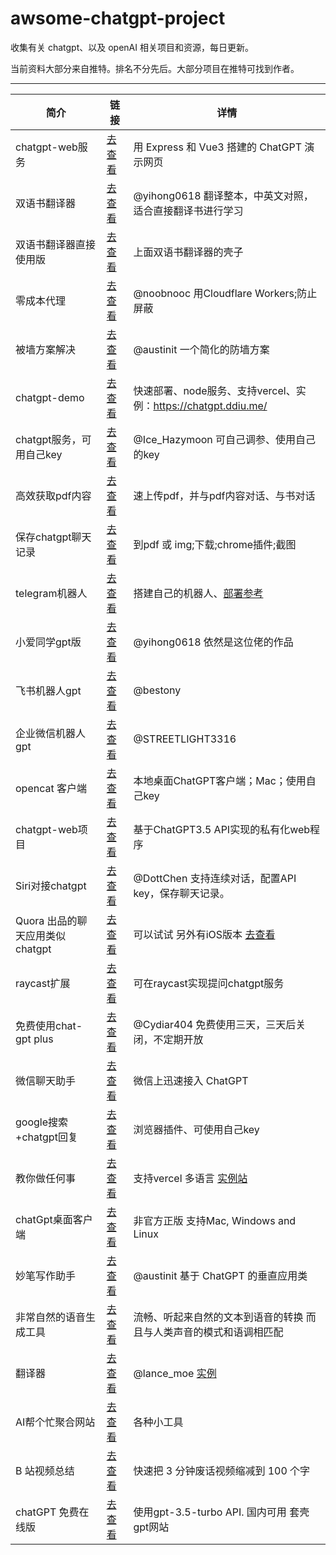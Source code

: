 # awsome-chatgpt-project
  
收集有关 chatgpt、以及 openAI 相关项目和资源，每日更新。

当前资料大部分来自推特。排名不分先后。大部分项目在推特可找到作者。

---

| 简介 | 链接 | 详情 |
|-------- | ----- | ----- |
|chatgpt-web服务| [去查看](https://github.com/Chanzhaoyu/chatgpt-web) |用 Express 和 Vue3 搭建的 ChatGPT 演示网页 |
|双语书翻译器| [去查看](https://github.com/yihong0618/bilingual_book_maker) | @yihong0618 翻译整本，中英文对照，适合直接翻译书进行学习 |
| 双语书翻译器直接使用版| [去查看](https://goldengrape-bilingual-book-maker-streamlit-app-x7nhof.streamlit.app/) |上面双语书翻译器的壳子 | @goldengrape |
|零成本代理 | [去查看](https://github.com/noobnooc/noobnooc/discussions/9) | @noobnooc 用Cloudflare Workers;防止屏蔽|
|被墙方案解决| [去查看](https://twitter.com/austinit/status/1631828048843771904)| @austinit  一个简化的防墙方案|
|chatgpt-demo | [去查看](https://github.com/ddiu8081/chatgpt-demo) | 快速部署、node服务、支持vercel、实例：https://chatgpt.ddiu.me/ |
|chatgpt服务，可用自己key | [去查看](https://ai.okmiku.com/chat/)  |@Ice_Hazymoon 可自己调参、使用自己的key|
|高效获取pdf内容|[去查看](https://www.chatpdf.com/) | 速上传pdf，并与pdf内容对话、与书对话 |
|保存chatgpt聊天记录|[去查看](https://github.com/liady/ChatGPT-pdf) | 到pdf 或 img;下载;chrome插件;截图|
|telegram机器人 | [去查看](https://github.com/karfly/chatgpt_telegram_bot) | 搭建自己的机器人、[部署参考](https://twitter.com/tufook/status/1632099875306504192) |
|小爱同学gpt版|[去查看](https://github.com/yihong0618/xiaogpt) | @yihong0618 依然是这位佬的作品|
|飞书机器人gpt|[去查看](https://github.com/bestony/ChatGPT-Feishu)| @bestony|
|企业微信机器人gpt|[去查看](https://github.com/streetlight3316/toolbox)| @STREETLIGHT3316|
|opencat 客户端| [去查看](https://apps.apple.com/app/opencat/id6445999201?mt=12) | 本地桌面ChatGPT客户端；Mac；使用自己key |
|chatgpt-web项目|[去查看](https://github.com/869413421/chatgpt-web)|基于ChatGPT3.5 API实现的私有化web程序|
|Siri对接chatgpt|[去查看](https://github.com/Yue-Yang/ChatGPT-Siri) | @DottChen 支持连续对话，配置API key，保存聊天记录。| 
|Quora 出品的聊天应用类似chatgpt| [去查看](https://poe.com/login) | 可以试试 另外有iOS版本 [去查看](https://apps.apple.com/tw/app/poe-fast-helpful-ai-chat/id1640745955)|
|raycast扩展|[去查看](https://github.com/abielzulio/chatgpt-raycast)|可在raycast实现提问chatgpt服务|
|免费使用chat-gpt plus| [去查看](https://chat.cydiar.com/chat) |  @Cydiar404 免费使用三天，三天后关闭，不定期开放|
|微信聊天助手|[去查看](https://github.com/fuergaosi233/wechat-chatgpt) |微信上迅速接入 ChatGPT |
|google搜索+chatgpt回复|[去查看](https://github.com/wong2/chatgpt-google-extension)|浏览器插件、可使用自己key|
|教你做任何事|[去查看](https://github.com/lvwzhen/teach-anything) |支持vercel 多语言 [实例站](https://www.teach-anything.com/)| 
|chatGpt桌面客户端|[去查看](https://github.com/lencx/ChatGPT) | 非官方正版 支持Mac, Windows and Linux |
|妙笔写作助手|[去查看](https://twitter.com/austinit/status/1632190640670011395)| @austinit 基于 ChatGPT 的垂直应用类|
|非常自然的语音生成工具|[去查看](https://www.naturalreaders.com/online/)| 流畅、听起来自然的文本到语音的转换 而且与人类声音的模式和语调相匹配|
|翻译器| [去查看](https://github.com/LanceMoe/openai-translator) | @lance_moe [实例](https://translator.lance.moe/) | 
|AI帮个忙聚合网站| [去查看](https://ai-toolbox.codefuture.top/) |  各种小工具 |
|B 站视频总结|[去查看](https://github.com/JimmyLv/BiliGPT)| 快速把 3 分钟废话视频缩减到 100 个字|
|chatGPT 免费在线版|[去查看](https://freegpt.one/)|使用gpt-3.5-turbo API. 国内可用 套壳gpt网站|